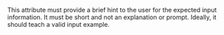 This attribute must provide a brief hint to the user for the expected input information. It must be short and not an explanation or prompt. Ideally, it should teach a valid input example.